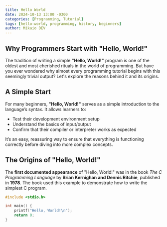 ```yaml
---
title: Hello World
date: 2024-10-13 13:00 -0300
categories: [Programming, Tutorial]
tags: [hello-world, programming, history, beginners]
author: Mikaio DEV
---
```


## Why Programmers Start with "Hello, World!"

The tradition of writing a simple **"Hello, World!"** program is one of the oldest and most cherished rituals in the world of programming. But have you ever wondered why almost every programming tutorial begins with this seemingly trivial output? Let's explore the reasons behind it and its origins.

## A Simple Start

For many beginners, **"Hello, World!"** serves as a simple introduction to the language’s syntax. It allows learners to:

- Test their development environment setup
- Understand the basics of input/output
- Confirm that their compiler or interpreter works as expected

It’s an easy, reassuring way to ensure that everything is functioning correctly before diving into more complex concepts.

## The Origins of "Hello, World!"

The **first documented appearance** of "Hello, World!" was in the book *The C Programming Language* by **Brian Kernighan and Dennis Ritchie**, published in **1978**. The book used this example to demonstrate how to write the simplest C program. 

```c
#include <stdio.h>

int main() {
    printf("Hello, World!\n");
    return 0;
}
